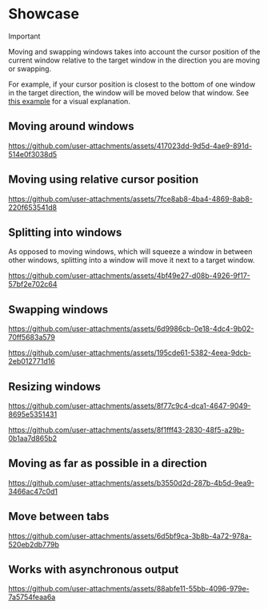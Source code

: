 # Showcase

> [!IMPORTANT]  
> Moving and swapping windows takes into account the cursor position of the
> current window relative to the target window in the direction you are moving
> or swapping.
>
> For example, if your cursor position is closest to the bottom of one window in
> the target direction, the window will be moved below that window. See 
> [this example](#moving-using-relative-cursor-position) for a visual explanation.

## Moving around windows

https://github.com/user-attachments/assets/417023dd-9d5d-4ae9-891d-514e0f3038d5

## Moving using relative cursor position

https://github.com/user-attachments/assets/7fce8ab8-4ba4-4869-8ab8-220f653541d8

## Splitting into windows

As opposed to moving windows, which will squeeze a window in between other
windows, splitting into a window will move it next to a target window.

https://github.com/user-attachments/assets/4bf49e27-d08b-4926-9f17-57bf2e702c64

## Swapping windows

https://github.com/user-attachments/assets/6d9986cb-0e18-4dc4-9b02-70ff5683a579

https://github.com/user-attachments/assets/195cde61-5382-4eea-9dcb-2eb012771d16

## Resizing windows

https://github.com/user-attachments/assets/8f77c9c4-dca1-4647-9049-8695e5351431

https://github.com/user-attachments/assets/8f1fff43-2830-48f5-a29b-0b1aa7d865b2

## Moving as far as possible in a direction

https://github.com/user-attachments/assets/b3550d2d-287b-4b5d-9ea9-3466ac47c0d1

## Move between tabs

https://github.com/user-attachments/assets/6d5bf9ca-3b8b-4a72-978a-520eb2db779b

## Works with asynchronous output

https://github.com/user-attachments/assets/88abfe11-55bb-4096-979e-7a5754feaa6a

